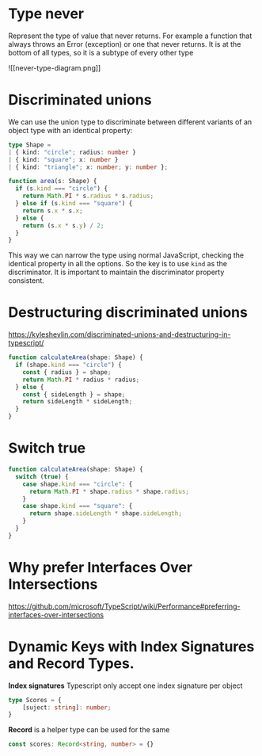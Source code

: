 
# Type never
Represent the type of value that never returns. For example a function that always throws an Error (exception) or one that never returns. It is at the bottom of all types, so it is a subtype of every other type

![[never-type-diagram.png]]

# Discriminated unions

We can use the union type to discriminate between different variants of an object type with an identical property:
```ts
type Shape =
| { kind: "circle"; radius: number }
| { kind: "square"; x: number }
| { kind: "triangle"; x: number; y: number };

function area(s: Shape) {
  if (s.kind === "circle") {
    return Math.PI * s.radius * s.radius;
  } else if (s.kind === "square") {
    return s.x * s.x;
  } else {
    return (s.x * s.y) / 2;
  }
}
```

This way we can narrow the type using normal JavaScript, checking the identical property in all the options. So the key is to use `kind` as the discriminator. It is important to maintain the discriminator property consistent.

# Destructuring discriminated unions

https://kyleshevlin.com/discriminated-unions-and-destructuring-in-typescript/

```ts
function calculateArea(shape: Shape) {
  if (shape.kind === "circle") {
    const { radius } = shape;
    return Math.PI * radius * radius;
  } else {
    const { sideLength } = shape;
    return sideLength * sideLength;
  }
}
```

# Switch true

```ts
function calculateArea(shape: Shape) {
  switch (true) {
    case shape.kind === "circle": {
      return Math.PI * shape.radius * shape.radius;
    }
    case shape.kind === "square": {
      return shape.sideLength * shape.sideLength;
    }
  }
}
```

# Why prefer Interfaces Over Intersections

https://github.com/microsoft/TypeScript/wiki/Performance#preferring-interfaces-over-intersections

# Dynamic Keys with Index Signatures and Record Types.

**Index signatures** Typescript only accept one index signature per object
```ts
type Scores = {
	[suject: string]: number;
}
```
**Record** is a helper type can be used for the same
```ts
const scores: Record<string, number> = {}
```
